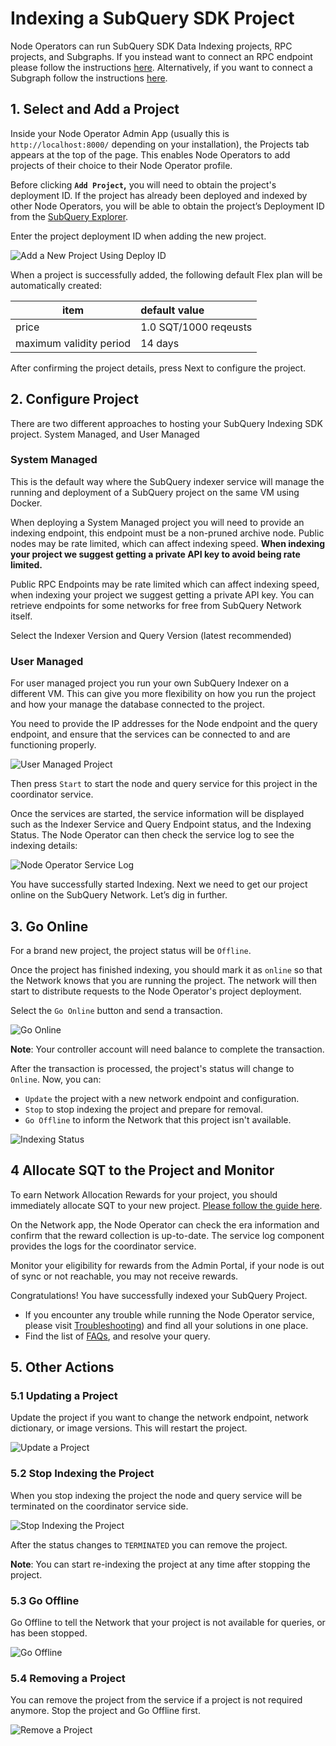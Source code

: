 # Indexing a SubQuery SDK Project

Node Operators can run SubQuery SDK Data Indexing projects, RPC projects, and Subgraphs. If you instead want to connect an RPC endpoint please follow the instructions [here](../rpc_providers/connect-node.md). Alternatively, if you want to connect a Subgraph follow the instructions [here](./connect-subgraph.md).

## 1. Select and Add a Project

Inside your Node Operator Admin App (usually this is `http://localhost:8000/` depending on your installation), the Projects tab appears at the top of the page. This enables Node Operators to add projects of their choice to their Node Operator profile.

Before clicking **`Add Project`,** you will need to obtain the project's deployment ID. If the project has already been deployed and indexed by other Node Operators, you will be able to obtain the project’s Deployment ID from the [SubQuery Explorer](https://app.subquery.network/explorer/home).

Enter the project deployment ID when adding the new project.

![Add a New Project Using Deploy ID](/assets/img/network/indexer_project_add.png)

When a project is successfully added, the following default Flex plan will be automatically created:

| item                    | default value         |
| ----------------------- | :-------------------- |
| price                   | 1.0 SQT/1000 reqeusts |
| maximum validity period | 14 days               |

After confirming the project details, press Next to configure the project.

## 2. Configure Project

There are two different approaches to hosting your SubQuery Indexing SDK project. System Managed, and User Managed

### System Managed

This is the default way where the SubQuery indexer service will manage the running and deployment of a SubQuery project on the same VM using Docker.

When deploying a System Managed project you will need to provide an indexing endpoint, this endpoint must be a non-pruned archive node. Public nodes may be rate limited, which can affect indexing speed. **When indexing your project we suggest getting a private API key to avoid being rate limited.**

Public RPC Endpoints may be rate limited which can affect indexing speed, when indexing your project we suggest getting a private API key. You can retrieve endpoints for some networks for free from SubQuery Network itself.

Select the Indexer Version and Query Version (latest recommended)

### User Managed

For user managed project you run your own SubQuery Indexer on a different VM. This can give you more flexibility on how you run the project and how your manage the database connected to the project.

You need to provide the IP addresses for the Node endpoint and the query endpoint, and ensure that the services can be connected to and are functioning properly.

![User Managed Project](/assets/img/network/indexer_user_managed_project.png)

Then press `Start` to start the node and query service for this project in the coordinator service.

Once the services are started, the service information will be displayed such as the Indexer Service and Query Endpoint status, and the Indexing Status. The Node Operator can then check the service log to see the indexing details:

![Node Operator Service Log](/assets/img/network/indexer_service_logs.png)

You have successfully started Indexing. Next we need to get our project online on the SubQuery Network. Let’s dig in further.

## 3. Go Online

For a brand new project, the project status will be `Offline`.

Once the project has finished indexing, you should mark it as `online` so that the Network knows that you are running the project. The network will then start to distribute requests to the Node Operator's project deployment.

Select the `Go Online` button and send a transaction.

![Go Online](/assets/img/network/indexer_project_go_online.png)

 **Note**: Your controller account will need balance to complete the transaction.

After the transaction is processed, the project's status will change to `Online`. Now, you can:

- `Update` the project with a new network endpoint and configuration.
- `Stop` to stop indexing the project and prepare for removal.
- `Go Offline` to inform the Network that this project isn't available.

![Indexing Status](/assets/img/network/indexer_project_online.png)

## 4 Allocate SQT to the Project and Monitor

To earn Network Allocation Rewards for your project, you should immediately allocate SQT to your new project. [Please follow the guide here](../stake.md#allocating-stake).

On the Network app, the Node Operator can check the era information and confirm that the reward collection is up-to-date. The service log component provides the logs for the coordinator service.

Monitor your eligibility for rewards from the Admin Portal, if your node is out of sync or not reachable, you may not receive rewards.

Congratulations! You have successfully indexed your SubQuery Project.

- If you encounter any trouble while running the Node Operator service, please visit [Troubleshooting](../setup/troubleshooting.md)) and find all your solutions in one place.
- Find the list of [FAQs](../setup/faq.md), and resolve your query.

## 5. Other Actions

### 5.1 Updating a Project

Update the project if you want to change the network endpoint, network dictionary, or image versions. This will restart the project.

![Update a Project](/assets/img/network/indexer_project_update.png)

### 5.2 Stop Indexing the Project

When you stop indexing the project the node and query service will be terminated on the coordinator service side.

![Stop Indexing the Project](/assets/img/network/indexer_project_stop.png)

After the status changes to `TERMINATED` you can remove the project.

**Note**: You can start re-indexing the project at any time after stopping the project.

### 5.3 Go Offline

Go Offline to tell the Network that your project is not available for queries, or has been stopped.

![Go Offline](/assets/img/network/indexer_project_go_offline.png)

### 5.4 Removing a Project

You can remove the project from the service if a project is not required anymore. Stop the project and Go Offline first.

![Remove a Project](/assets/img/network/indexer_project_remove.png)
